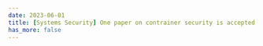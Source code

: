 ```yaml
---
date: 2023-06-01
title: [Systems Security] One paper on contrainer security is accepted by USENIX Security 2023. This work reveals several key security issues for Cloud containers.
has_more: false
---
```

